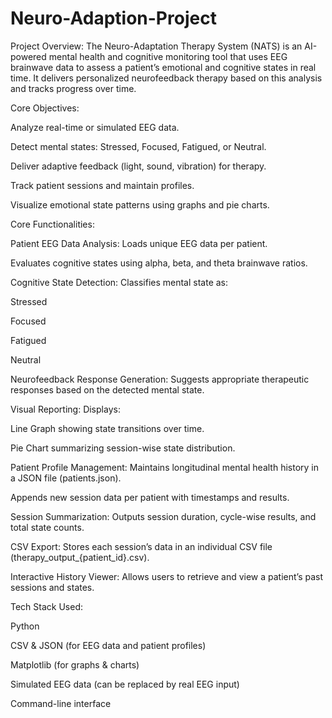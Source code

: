 # Neuro-Adaption-Project

Project Overview: The Neuro-Adaptation Therapy System (NATS) is an AI-powered mental health and cognitive monitoring tool that uses EEG brainwave data to assess a patient’s emotional and cognitive states in real time. It delivers personalized neurofeedback therapy based on this analysis and tracks progress over time.

Core Objectives:

Analyze real-time or simulated EEG data.

Detect mental states: Stressed, Focused, Fatigued, or Neutral.

Deliver adaptive feedback (light, sound, vibration) for therapy.

Track patient sessions and maintain profiles.

Visualize emotional state patterns using graphs and pie charts.

Core Functionalities:

Patient EEG Data Analysis:
Loads unique EEG data per patient.

Evaluates cognitive states using alpha, beta, and theta brainwave ratios.

Cognitive State Detection:
Classifies mental state as:

Stressed

Focused

Fatigued

Neutral

Neurofeedback Response Generation:
Suggests appropriate therapeutic responses based on the detected mental state.

Visual Reporting:
Displays:

Line Graph showing state transitions over time.

Pie Chart summarizing session-wise state distribution.

Patient Profile Management:
Maintains longitudinal mental health history in a JSON file (patients.json).

Appends new session data per patient with timestamps and results.

Session Summarization:
Outputs session duration, cycle-wise results, and total state counts.

CSV Export:
Stores each session’s data in an individual CSV file (therapy_output_{patient_id}.csv).

Interactive History Viewer:
Allows users to retrieve and view a patient’s past sessions and states.

Tech Stack Used:

Python

CSV & JSON (for EEG data and patient profiles)

Matplotlib (for graphs & charts)

Simulated EEG data (can be replaced by real EEG input)

Command-line interface
